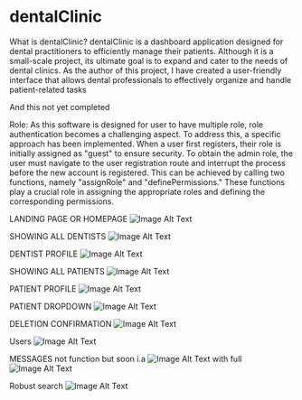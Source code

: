 # dentalClinic

What is dentalClinic?
dentalClinic is a dashboard application designed for dental practitioners to efficiently manage their patients.
Although it is a small-scale project, its ultimate goal is to expand and cater to the needs of dental clinics. As
the author of this project, I have created a user-friendly interface that allows dental professionals to
effectively organize and handle patient-related tasks

And this not yet completed

Role:
As this software is designed for user to have multiple role, role authentication becomes a challenging aspect. To address this, a specific approach has been implemented. When a user first registers, their role is initially assigned as "guest" to ensure security. To obtain the admin role, the user must navigate to the user registration route and interrupt the process before the new account is registered. This can be achieved by calling two functions, namely "assignRole" and "definePermissions." These functions play a crucial role in assigning the appropriate roles and defining the corresponding permissions.

LANDING PAGE OR HOMEPAGE
![Image Alt Text](./1.%20Homepage%20or%20landing.png)

SHOWING ALL DENTISTS
![Image Alt Text](./2.%20Dentists%20page.png)

DENTIST PROFILE
![Image Alt Text](./3.%20Dentist%20Profile.png)

SHOWING ALL PATIENTS
![Image Alt Text](./4.%20Patients%20page.png)

PATIENT PROFILE
![Image Alt Text](./5.%20Patient%20Profile.png)

PATIENT DROPDOWN
![Image Alt Text](./6.%20Patient%20dropdown.png)

DELETION CONFIRMATION
![Image Alt Text](./7.%20Patient%20Deletion%20Confirmation.png)

Users 
![Image Alt Text](./8.%20Users%20page.png)

MESSAGES not function but soon i.a
![Image Alt Text](./9.%20Chat%20messages%20partial.png)
with full 
![Image Alt Text](./10.%20Chat%20messages%20full.png)

Robust search
![Image Alt Text](./11.%20Search.png)
